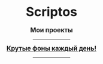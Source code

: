 <html>
	<body>
		<h1 align="center" ><big>Scriptos</big></h1>
		<div align="center">
			<p align="center" ><big><b>Мои проекты</b></big></p>
			<hr align="center" width="100">
		</div>
		<div align="center">
			<a href="https://scripstos.github.io/a.html"><big><b>Крутые фоны каждый день!</b></big></a>
			<hr width="100">
		</div>
	</body>
</html>